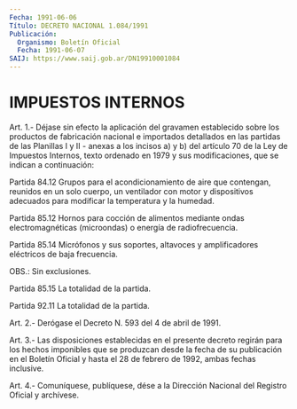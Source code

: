 ```yaml
---
Fecha: 1991-06-06
Título: DECRETO NACIONAL 1.084/1991
Publicación:
  Organismo: Boletín Oficial
  Fecha: 1991-06-07
SAIJ: https://www.saij.gob.ar/DN19910001084
---
```

# IMPUESTOS INTERNOS

<a id="1"></a>
Art.  1.-  Déjase  sin  efecto  la  aplicación  del  gravamen establecido    sobre   los  productos  de  fabricación  nacional  e importados detallados en  las  partidas  de  las Planillas I y II - anexas  a  los  incisos  a)  y  b)  del artículo 70 de  la  Ley  de Impuestos Internos, texto ordenado en  1979  y  sus modificaciones, que se indican a continuación:

Partida  84.12  Grupos  para  el  acondicionamiento  de   aire  que contengan,  reunidos  en un solo cuerpo, un ventilador con motor  y dispositivos adecuados  para modificar la temperatura y la humedad.

Partida  85.12 Hornos para  cocción  de  alimentos  mediante  ondas electromagnéticas  (microondas)  o energía de radiofrecuencia.

Partida 85.14 Micrófonos y sus soportes, altavoces y amplificadores eléctricos de baja frecuencia.

OBS.: Sin exclusiones.

Partida 85.15 La totalidad de la partida.

Partida 92.11 La totalidad de la partida.

<a id="2"></a>
Art.  2.-  Derógase  el Decreto N. 593 del 4 de abril de 1991.

<a id="3"></a>
Art. 3.- Las disposiciones establecidas en el presente decreto regirán  para los hechos imponibles que se produzcan desde la fecha de su publicación  en  el  Boletín Oficial y hasta el 28 de febrero de 1992, ambas fechas inclusive.

<a id="4"></a>
Art. 4.- Comuníquese, publíquese, dése a la Dirección Nacional del Registro Oficial y archívese.